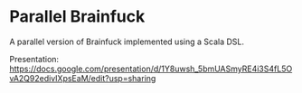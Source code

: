 # Parallel Brainfuck

A parallel version of Brainfuck implemented using a Scala DSL.

Presentation: https://docs.google.com/presentation/d/1Y8uwsh_5bmUASmyRE4i3S4fL5OvA2Q92edivIXpsEaM/edit?usp=sharing
